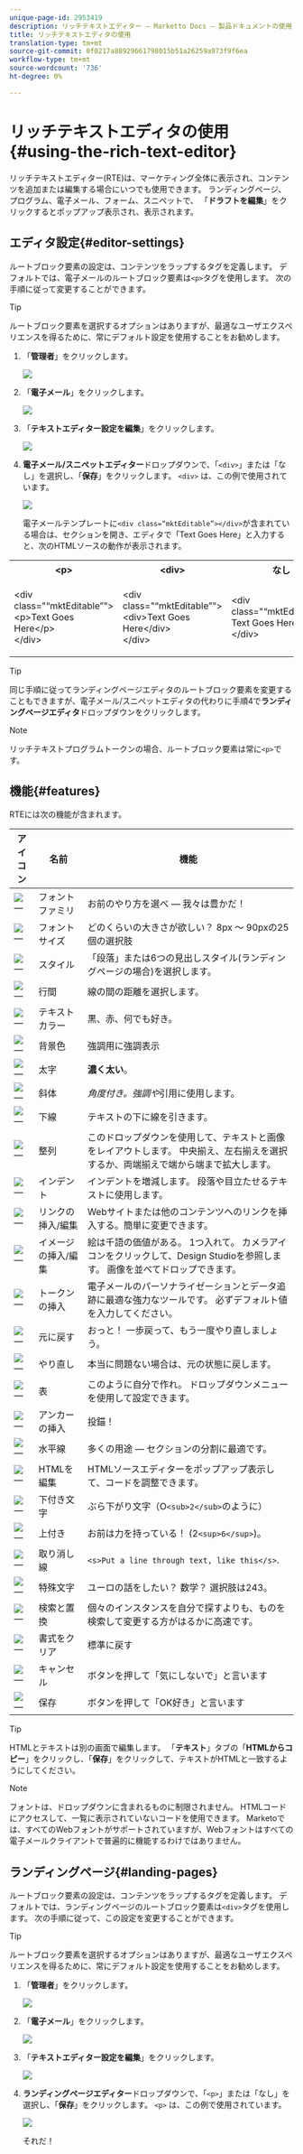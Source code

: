 ```yaml
---
unique-page-id: 2953419
description: リッチテキストエディター — Marketto Docs — 製品ドキュメントの使用
title: リッチテキストエディタの使用
translation-type: tm+mt
source-git-commit: 0f0217a88929661798015b51a26259a973f9f6ea
workflow-type: tm+mt
source-wordcount: '736'
ht-degree: 0%

---
```



# リッチテキストエディタの使用{#using-the-rich-text-editor}

リッチテキストエディター(RTE)は、マーケティング全体に表示され、コンテンツを追加または編集する場合にいつでも使用できます。 ランディングページ、プログラム、電子メール、フォーム、スニペットで、 「**ドラフトを編集**」をクリックするとポップアップ表示され、表示されます。

## エディタ設定{#editor-settings}

ルートブロック要素の設定は、コンテンツをラップするタグを定義します。 デフォルトでは、電子メールのルートブロック要素は`<p>`タグを使用します。 次の手順に従って変更することができます。

>[!TIP]
>
>ルートブロック要素を選択するオプションはありますが、最適なユーザエクスペリエンスを得るために、常にデフォルト設定を使用することをお勧めします。

1. 「**管理者**」をクリックします。

   ![](assets/one.png)

1. 「**電子メール**」をクリックします。

   ![](assets/two.png)

1. 「**テキストエディター設定を編集**」をクリックします。

   ![](assets/three.png)

1. **電子メール/スニペットエディター**&#x200B;ドロップダウンで、「`<div>`」または「なし」を選択し、「**保存**」をクリックします。 `<div>` は、この例で使用されています。

   ![](assets/four.png)

   電子メールテンプレートに`<div class=“mktEditable”></div>`が含まれている場合は、セクションを開き、エディタで「Text Goes Here」と入力すると、次のHTMLソースの動作が表示されます。

<table> 
 <tbody> 
  <tr> 
   <th>&lt;p&gt;</th> 
   <th>&lt;div&gt;</th> 
   <th>なし</th> 
  </tr> 
  <tr> 
   <td><p>&lt;div class="“mktEditable”"&gt;<br>&lt;p&gt;Text Goes Here&lt;/p&gt;<br>&lt;/div&gt;</p></td> 
   <td><p>&lt;div class="“mktEditable”"&gt;<br>&lt;div&gt;Text Goes Here&lt;/div&gt;<br>&lt;/div&gt;</p></td> 
   <td><p>&lt;div class="“mktEditable”"&gt;<br>Text Goes Here<br>&lt;/div&gt;</p></td> 
  </tr> 
 </tbody> 
</table>

>[!TIP]
>
>同じ手順に従ってランディングページエディタのルートブロック要素を変更することもできますが、電子メール/スニペットエディタの代わりに手順4で&#x200B;**ランディングページエディタ**&#x200B;ドロップダウンをクリックします。

>[!NOTE]
>
>リッチテキストプログラムトークンの場合、ルートブロック要素は常に`<p>`です。

## 機能{#features}

RTEには次の機能が含まれます。

| アイコン | 名前 | 機能 |
|---|---|---|
| ![—](assets/image2015-7-9-10-3a23-3a24.png) | フォントファミリ | お前のやり方を選べ — 我々は豊かだ！ |
| ![—](assets/image2015-7-9-10-3a22-3a11.png) | フォントサイズ | どのくらいの大きさが欲しい？ 8px ～ 90pxの25個の選択肢 |
| ![—](assets/image2015-7-9-10-3a59-3a4.png) | スタイル | 「段落」または6つの見出しスタイル(ランディングページの場合)を選択します。 |
| ![—](assets/image2015-7-9-10-3a20-3a1.png) | 行間 | 線の間の距離を選択します。 |
| ![—](assets/image2015-7-9-10-3a25-3a52.png) | テキストカラー | 黒、赤、何でも好き。 |
| ![—](assets/image2015-7-9-10-3a24-3a38.png) | 背景色 | 強調用に強調表示 |
| ![—](assets/image2015-7-9-10-3a28-3a4.png) | 太字 | **濃く太い**。 |
| ![—](assets/image2015-7-9-10-3a29-3a1.png) | 斜体 | *角度付き。強調や*&#x200B;引用に使用します。 |
| ![—](assets/image2015-7-9-10-3a30-3a56.png) | 下線 | テキストの下に線を引きます。 |
| ![—](assets/image2015-7-9-10-3a31-3a57.png) | 整列 | このドロップダウンを使用して、テキストと画像をレイアウトします。 中央揃え、左右揃えを選択するか、両端揃えで端から端まで拡大します。 |  | ![—](assets/image2015-7-9-10-3a32-3a47.png) | リスト | ドロップダウンから箇条書き記号または数字を選択します。 箇条書きは、リストや段落付きの数字に適しています。 |
| ![—](assets/image2015-7-9-10-3a38-3a0.png) | インデント | インデントを増減します。 段落や目立たせるテキストに使用します。 |
| ![—](assets/image2015-7-9-10-3a38-3a58.png) | リンクの挿入/編集 | Webサイトまたは他のコンテンツへのリンクを挿入する。簡単に変更できます。 |
| ![—](assets/image2015-7-9-10-3a39-3a42.png) | イメージの挿入/編集 | 絵は千語の価値がある。 1つ入れて。 カメラアイコンをクリックして、Design Studioを参照します。 画像を並べてドロップできます。 |
| ![—](assets/image2015-7-9-10-3a40-3a36.png) | トークンの挿入 | 電子メールのパーソナライゼーションとデータ追跡に最適な強力なツールです。 必ずデフォルト値を入力してください。 |
| ![—](assets/image2015-7-9-10-3a41-3a21.png) | 元に戻す | おっと！ 一歩戻って、もう一度やり直しましょう。 |
| ![—](assets/image2015-7-9-10-3a42-3a13.png) | やり直し | 本当に問題ない場合は、元の状態に戻します。 |
| ![—](assets/image2015-7-9-10-3a43-3a29.png) | 表 | このように自分で作れ。 ドロップダウンメニューを使用して設定できます。 |
| ![—](assets/image2015-7-9-10-3a45-3a1.png) | アンカーの挿入 | 投錨！ |
| ![—](assets/image2015-7-9-10-3a45-3a48.png) | 水平線 | 多くの用途 — セクションの分割に最適です。 |
| ![—](assets/image2015-10-6-12-3a12-3a17.png) | HTMLを編集 | HTMLソースエディターをポップアップ表示して、コードを調整できます。 |
| ![—](assets/image2015-7-9-10-3a47-3a36.png) | 下付き文字 | ぶら下がり文字（O`<sub>2</sub>`のように） |
| ![—](assets/image2015-7-9-10-3a48-3a35.png) | 上付き | お前は力を持っている！ (2`<sup>6</sup>`)。 |
| ![—](assets/image2015-7-9-10-3a49-3a31.png) | 取り消し線 | `<s>Put a line through text, like this</s>`. |
| ![—](assets/image2015-7-9-10-3a50-3a11.png) | 特殊文字 | ユーロの話をしたい？ 数学？ 選択肢は243。 |
| ![—](assets/image2015-7-9-10-3a52-3a26.png) | 検索と置換 | 個々のインスタンスを自分で探すよりも、ものを検索して変更する方がはるかに高速です。 |
| ![—](assets/image2015-7-9-10-3a53-3a37.png) | 書式をクリア | 標準に戻す |
| ![—](assets/image2015-7-9-10-3a55-3a2.png) | キャンセル | ボタンを押して「気にしないで」と言います |
| ![—](assets/image2015-7-9-10-3a56-3a2.png) | 保存 | ボタンを押して「OK好き」と言います |

>[!TIP]
>
>HTMLとテキストは別の画面で編集します。 「**テキスト**」タブの「**HTMLからコピー**」をクリックし、「**保存**」をクリックして、テキストがHTMLと一致するようにしてください。

>[!NOTE]
>
>フォントは、ドロップダウンに含まれるものに制限されません。 HTMLコードにアクセスして、一覧に表示されていないコードを使用できます。 Marketoでは、すべてのWebフォントがサポートされていますが、Webフォントはすべての電子メールクライアントで普遍的に機能するわけではありません。

## ランディングページ{#landing-pages}

ルートブロック要素の設定は、コンテンツをラップするタグを定義します。 デフォルトでは、ランディングページのルートブロック要素は`<div>`タグを使用します。 次の手順に従って、この設定を変更することができます。

>[!TIP]
>
>ルートブロック要素を選択するオプションはありますが、最適なユーザエクスペリエンスを得るために、常にデフォルト設定を使用することをお勧めします。

1. 「**管理者**」をクリックします。

   ![](assets/one.png)

1. 「**電子メール**」をクリックします。

   ![](assets/two.png)

1. 「**テキストエディター設定を編集**」をクリックします。

   ![](assets/three.png)

1. **ランディングページエディター**&#x200B;ドロップダウンで、「`<p>`」または「なし」を選択し、「**保存**」をクリックします。 `<p>` は、この例で使用されています。

   ![](assets/five.png)

   それだ！

